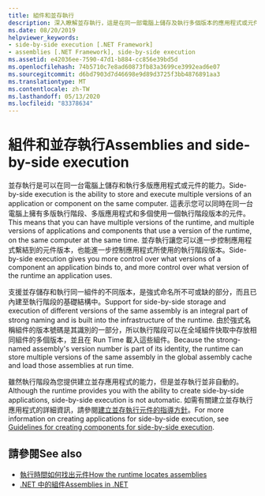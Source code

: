 ```yaml
---
title: 組件和並存執行
description: 深入瞭解並存執行，這是在同一部電腦上儲存及執行多個版本的應用程式或元件的能力。
ms.date: 08/20/2019
helpviewer_keywords:
- side-by-side execution [.NET Framework]
- assemblies [.NET Framework], side-by-side execution
ms.assetid: e42036ee-7590-47d1-b884-cc856e39bd5d
ms.openlocfilehash: 74b5710c7e8ad60873fb83a3699ce3992ead6e07
ms.sourcegitcommit: d6bd7903d7d46698e9d89d3725f3bb4876891aa3
ms.translationtype: MT
ms.contentlocale: zh-TW
ms.lasthandoff: 05/13/2020
ms.locfileid: "83378634"
---
```

# <a name="assemblies-and-side-by-side-execution"></a><span data-ttu-id="fa3dc-103">組件和並存執行</span><span class="sxs-lookup"><span data-stu-id="fa3dc-103">Assemblies and side-by-side execution</span></span>

<span data-ttu-id="fa3dc-104">並存執行是可以在同一台電腦上儲存和執行多版應用程式或元件的能力。</span><span class="sxs-lookup"><span data-stu-id="fa3dc-104">Side-by-side execution is the ability to store and execute multiple versions of an application or component on the same computer.</span></span> <span data-ttu-id="fa3dc-105">這表示您可以同時在同一台電腦上擁有多版執行階段、多版應用程式和多個使用一個執行階段版本的元件。</span><span class="sxs-lookup"><span data-stu-id="fa3dc-105">This means that you can have multiple versions of the runtime, and multiple versions of applications and components that use a version of the runtime, on the same computer at the same time.</span></span> <span data-ttu-id="fa3dc-106">並存執行讓您可以進一步控制應用程式繫結到的元件版本，也能進一步控制應用程式所使用的執行階段版本。</span><span class="sxs-lookup"><span data-stu-id="fa3dc-106">Side-by-side execution gives you more control over what versions of a component an application binds to, and more control over what version of the runtime an application uses.</span></span>  
  
<span data-ttu-id="fa3dc-107">支援並存儲存和執行同一組件的不同版本，是強式命名所不可或缺的部分，而且已內建至執行階段的基礎結構中。</span><span class="sxs-lookup"><span data-stu-id="fa3dc-107">Support for side-by-side storage and execution of different versions of the same assembly is an integral part of strong naming and is built into the infrastructure of the runtime.</span></span> <span data-ttu-id="fa3dc-108">由於強式名稱組件的版本號碼是其識別的一部分，所以執行階段可以在全域組件快取中存放相同組件的多個版本，並且在 Run Time 載入這些組件。</span><span class="sxs-lookup"><span data-stu-id="fa3dc-108">Because the strong-named assembly's version number is part of its identity, the runtime can store multiple versions of the same assembly in the global assembly cache and load those assemblies at run time.</span></span>  
  
<span data-ttu-id="fa3dc-109">雖然執行階段為您提供建立並存應用程式的能力，但是並存執行並非自動的。</span><span class="sxs-lookup"><span data-stu-id="fa3dc-109">Although the runtime provides you with the ability to create side-by-side applications, side-by-side execution is not automatic.</span></span> <span data-ttu-id="fa3dc-110">如需有關建立並存執行應用程式的詳細資訊，請參閱[建立並存執行元件的指導方針](../../framework/deployment/guidelines-for-creating-components-for-side-by-side-execution.md)。</span><span class="sxs-lookup"><span data-stu-id="fa3dc-110">For more information on creating applications for side-by-side execution, see [Guidelines for creating components for side-by-side execution](../../framework/deployment/guidelines-for-creating-components-for-side-by-side-execution.md).</span></span>  
  
## <a name="see-also"></a><span data-ttu-id="fa3dc-111">請參閱</span><span class="sxs-lookup"><span data-stu-id="fa3dc-111">See also</span></span>

- [<span data-ttu-id="fa3dc-112">執行時間如何找出元件</span><span class="sxs-lookup"><span data-stu-id="fa3dc-112">How the runtime locates assemblies</span></span>](../../framework/deployment/how-the-runtime-locates-assemblies.md)
- [<span data-ttu-id="fa3dc-113">.NET 中的組件</span><span class="sxs-lookup"><span data-stu-id="fa3dc-113">Assemblies in .NET</span></span>](index.md)
